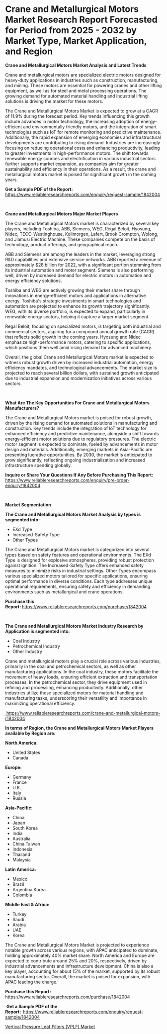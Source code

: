 <p><h1>Crane and Metallurgical Motors Market Research Report Forecasted for Period from 2025 -  2032 by Market Type, Market Application, and Region</h1></p><p><strong>Crane and Metallurgical Motors Market Analysis and Latest Trends</strong></p>
<p><p>Crane and metallurgical motors are specialized electric motors designed for heavy-duty applications in industries such as construction, manufacturing, and mining. These motors are essential for powering cranes and other lifting equipment, as well as for steel and metal processing operations. The growing demand for automated material handling and industrial lifting solutions is driving the market for these motors.</p><p>The Crane and Metallurgical Motors Market is expected to grow at a CAGR of 11.9% during the forecast period. Key trends influencing this growth include advances in motor technology, the increasing adoption of energy-efficient and environmentally friendly motors, and the integration of smart technologies such as IoT for remote monitoring and predictive maintenance. Additionally, the rapid expansion of emerging economies and infrastructural developments are contributing to rising demand. Industries are increasingly focusing on reducing operational costs and enhancing productivity, leading to greater investments in high-performance motors. The shift towards renewable energy sources and electrification in various industrial sectors further supports market expansion, as companies aim for greater sustainability and efficiency in their operations. As a result, the crane and metallurgical motors market is poised for significant growth in the coming years.</p></p>
<p><strong>Get a Sample PDF of the Report:&nbsp;</strong> <a href="https://www.reliableresearchreports.com/enquiry/request-sample/1842004?utm_campaign=3349&utm_medium=2&utm_source=Github&utm_content=ia&utm_term=26032025&utm_id=crane-and-metallurgical-motors">https://www.reliableresearchreports.com/enquiry/request-sample/1842004</a></p>
<p>&nbsp;</p>
<p><strong>Crane and Metallurgical Motors Major Market Players</strong></p>
<p><p>The Crane and Metallurgical Motors market is characterized by several key players, including Toshiba, ABB, Siemens, WEG, Regal Beloit, Hyosung, Nidec, TECO-Westinghouse, Kollmorgen, Lafert, Brook Crompton, Wolong, and Jiamusi Electric Machine. These companies compete on the basis of technology, product offerings, and geographical reach.</p><p>ABB and Siemens are among the leaders in the market, leveraging strong R&D capabilities and extensive service networks. ABB reported a revenue of approximately $28 billion for 2022, with a significant portion stemming from its industrial automation and motor segment. Siemens is also performing well, driven by increased demand for electric motors in automation and energy efficiency solutions.</p><p>Toshiba and WEG are actively growing their market share through innovations in energy-efficient motors and applications in alternative energy. Toshiba's strategic investments in smart technologies and automation are projected to enhance its growth trajectory significantly. WEG, with its diverse portfolio, is expected to expand, particularly in renewable energy sectors, helping it capture a larger market segment.</p><p>Regal Beloit, focusing on specialized motors, is targeting both industrial and commercial sectors, aspiring for a compound annual growth rate (CAGR) that reflects solid growth in the coming years. Hyosung and Nidec emphasize high-performance motors, catering to specific applications, which positions them well amid rising demand for advanced machinery.</p><p>Overall, the global Crane and Metallurgical Motors market is expected to witness robust growth driven by increased industrial automation, energy efficiency mandates, and technological advancements. The market size is projected to reach several billion dollars, with sustained growth anticipated due to industrial expansion and modernization initiatives across various sectors.</p></p>
<p>&nbsp;</p>
<p><strong>What Are The Key Opportunities For Crane and Metallurgical Motors Manufacturers?</strong></p>
<p><p>The Crane and Metallurgical Motors market is poised for robust growth, driven by the rising demand for automated solutions in manufacturing and construction. Key trends include the integration of IoT technology for enhanced efficiency and predictive maintenance, alongside a shift towards energy-efficient motor solutions due to regulatory pressures. The electric motor segment is expected to dominate, fueled by advancements in motor design and materials. Additionally, emerging markets in Asia-Pacific are presenting lucrative opportunities. By 2030, the market is anticipated to grow significantly, reflecting ongoing industrialization and increased infrastructure spending globally.</p></p>
<p><strong>Inquire or Share Your Questions If Any Before Purchasing This Report:</strong> <a href="https://www.reliableresearchreports.com/enquiry/pre-order-enquiry/1842004?utm_campaign=3349&utm_medium=2&utm_source=Github&utm_content=ia&utm_term=26032025&utm_id=crane-and-metallurgical-motors">https://www.reliableresearchreports.com/enquiry/pre-order-enquiry/1842004</a></p>
<p>&nbsp;</p>
<p><strong>Market Segmentation</strong></p>
<p><strong>The Crane and Metallurgical Motors Market Analysis by types is segmented into:</strong></p>
<p><ul><li>EXd Type</li><li>Increased-Safety Type</li><li>Other Types</li></ul></p>
<p><p>The Crane and Metallurgical Motors market is categorized into several types based on safety features and operational environments. The EXd Type is designed for explosive atmospheres, providing robust protection against ignition. The Increased-Safety Type offers enhanced safety measures to minimize risks in industrial settings. Other Types encompass various specialized motors tailored for specific applications, ensuring optimal performance in diverse conditions. Each type addresses unique operational requirements, ensuring safety and efficiency in demanding environments such as metallurgical and crane operations.</p></p>
<p><strong>Purchase this Report:&nbsp;</strong><a href="https://www.reliableresearchreports.com/purchase/1842004?utm_campaign=3349&utm_medium=2&utm_source=Github&utm_content=ia&utm_term=26032025&utm_id=crane-and-metallurgical-motors">https://www.reliableresearchreports.com/purchase/1842004</a></p>
<p>&nbsp;</p>
<p><strong>The Crane and Metallurgical Motors Market Industry Research by Application is segmented into:</strong></p>
<p><ul><li>Coal Industry</li><li>Petrochemical Industry</li><li>Other Industry</li></ul></p>
<p><p>Crane and metallurgical motors play a crucial role across various industries, primarily in the coal and petrochemical sectors, as well as other manufacturing applications. In the coal industry, these motors facilitate the movement of heavy loads, ensuring efficient extraction and transportation processes. In the petrochemical sector, they drive equipment used in refining and processing, enhancing productivity. Additionally, other industries utilize these specialized motors for material handling and manufacturing tasks, underscoring their versatility and importance in maximizing operational efficiency.</p></p>
<p><a href="https://www.reliableresearchreports.com/crane-and-metallurgical-motors-r1842004?utm_campaign=3349&utm_medium=2&utm_source=Github&utm_content=ia&utm_term=26032025&utm_id=crane-and-metallurgical-motors">&nbsp;https://www.reliableresearchreports.com/crane-and-metallurgical-motors-r1842004</a></p>
<p><strong>In terms of Region, the Crane and Metallurgical Motors Market Players available by Region are:</strong></p>
<p>
    <p> <strong> North America: </strong>
        <ul>
            <li>United States</li>
            <li>Canada</li>
        </ul>
        </p> 
    <p> <strong> Europe: </strong>
        <ul>
            <li>Germany</li>
            <li>France</li>
            <li>U.K.</li>
            <li>Italy</li>
            <li>Russia</li>
        </ul>
        </p> 
    <p> <strong> Asia-Pacific: </strong>
        <ul>
            <li>China</li>
            <li>Japan</li>
            <li>South Korea</li>
            <li>India</li>
            <li>Australia</li>
            <li>China Taiwan</li>
            <li>Indonesia</li>
            <li>Thailand</li>
            <li>Malaysia</li>
        </ul>
        </p> 
    <p> <strong> Latin America: </strong>
        <ul>
            <li>Mexico</li>
            <li>Brazil</li>
            <li>Argentina Korea</li>
            <li>Colombia</li>
        </ul>
        </p> 
    <p> <strong> Middle East & Africa: </strong>
        <ul>
            <li>Turkey</li>
            <li>Saudi</li>
            <li>Arabia</li>
            <li>UAE</li>
            <li>Korea</li>
        </ul>
    </p>
    </p>
<p><p>The Crane and Metallurgical Motors Market is projected to experience notable growth across various regions, with APAC anticipated to dominate, holding approximately 40% market share. North America and Europe are expected to contribute around 25% and 20%, respectively, driven by industrial advancements and infrastructure development. China is also a key player, accounting for about 15% of the market, supported by its robust manufacturing sector. Overall, the market is poised for expansion, with APAC leading the charge.</p></p>
<p><strong>Purchase this Report: </strong><a href="https://www.reliableresearchreports.com/purchase/1842004?utm_campaign=3349&utm_medium=2&utm_source=Github&utm_content=ia&utm_term=26032025&utm_id=crane-and-metallurgical-motors">https://www.reliableresearchreports.com/purchase/1842004</a></p>
<p>&nbsp;<strong>Get a Sample PDF of the Report:&nbsp;&nbsp;</strong><a href="https://www.reliableresearchreports.com/enquiry/request-sample/1842004?utm_campaign=3349&utm_medium=2&utm_source=Github&utm_content=ia&utm_term=26032025&utm_id=crane-and-metallurgical-motors">https://www.reliableresearchreports.com/enquiry/request-sample/1842004</a></p>
<p><strong></strong></p>
<p><p><a href="https://github.com/guleealhani/Market-Research-Report-List-1/blob/main/vertical-pressure-leaf-filters-vplf-market.md?utm_campaign=3349&utm_medium=2&utm_source=Github&utm_content=ia&utm_term=26032025&utm_id=crane-and-metallurgical-motors">Vertical Pressure Leaf Filters (VPLF) Market</a></p></p>
